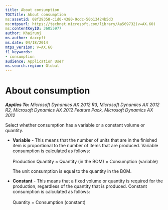 ```yaml
---
title: About consumption
TOCTitle: About consumption
ms:assetid: 08f29358-c1d0-4380-9cdc-50b13424b5d3
ms:mtpsurl: https://technet.microsoft.com/library/Aa569732(v=AX.60)
ms:contentKeyID: 36055977
author: Khairunj
ms.author: daxcpft
ms.date: 04/18/2014
mtps_version: v=AX.60
f1_keywords:
- consumption
audience: Application User
ms.search.region: Global
---
```


# About consumption 


_**Applies To:** Microsoft Dynamics AX 2012 R3, Microsoft Dynamics AX 2012 R2, Microsoft Dynamics AX 2012 Feature Pack, Microsoft Dynamics AX 2012_

Select whether consumption has a variable or a constant volume or quantity.

  - **Variable** - This means that the number of units that are in the finished item is proportional to the number of items that are produced. Variable consumption is calculated as follows:  
       
    Production Quantity × Quantity (in the BOM) = Consumption (variable)
    
    The unit consumption is equal to the quantity in the BOM.  

  - **Constant** - This means that a fixed volume or quantity is required for the production, regardless of the quantity that is produced. Constant consumption is calculated as follows:  
       
    Quantity = Consumption (constant)

  


